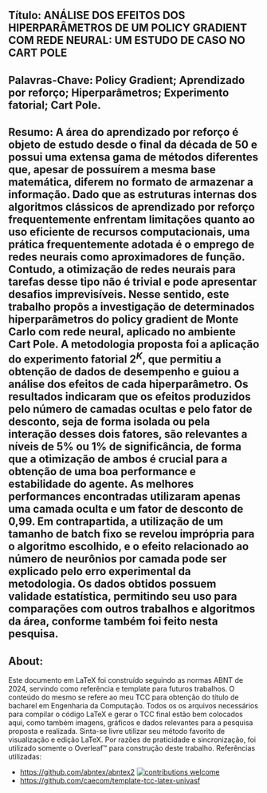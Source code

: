## Título: ANÁLISE DOS EFEITOS DOS HIPERPARÂMETROS DE UM POLICY GRADIENT COM REDE NEURAL: UM ESTUDO DE CASO NO CART POLE
## Palavras-Chave: Policy Gradient; Aprendizado por reforço; Hiperparâmetros; Experimento fatorial; Cart Pole.
## Resumo: A área do aprendizado por reforço é objeto de estudo desde o final da década de 50 e possui uma extensa gama de métodos diferentes que, apesar de possuírem a mesma base matemática, diferem no formato de armazenar a informação. Dado que as estruturas internas dos algoritmos clássicos de aprendizado por reforço frequentemente enfrentam limitações quanto ao uso eficiente de recursos computacionais, uma prática frequentemente adotada é o emprego de redes neurais como aproximadores de função. Contudo, a otimização de redes neurais para tarefas desse tipo não é trivial e pode apresentar desafios imprevisíveis. Nesse sentido, este trabalho propôs a investigação de determinados hiperparâmetros do policy gradient de Monte Carlo com rede neural, aplicado no ambiente Cart Pole. A metodologia proposta foi a aplicação do experimento fatorial $2^K$, que permitiu a obtenção de dados de desempenho e guiou a análise dos efeitos de cada hiperparâmetro. Os resultados indicaram que os efeitos produzidos pelo número de camadas ocultas e pelo fator de desconto, seja de forma isolada ou pela interação desses dois fatores, são relevantes a níveis de 5\% ou 1\% de significância, de forma que a otimização de ambos é crucial para a obtenção de uma boa performance e estabilidade do agente. As melhores performances encontradas utilizaram apenas uma camada oculta e um fator de desconto de 0,99. Em contrapartida, a utilização de um tamanho de batch fixo se revelou imprópria para o algoritmo escolhido, e o efeito relacionado ao número de neurônios por camada pode ser explicado pelo erro experimental da metodologia. Os dados obtidos possuem validade estatística, permitindo seu uso para comparações com outros trabalhos e algoritmos da área, conforme também foi feito nesta pesquisa.

## About:
Este documento em LaTeX foi construído seguindo as normas ABNT de 2024, servindo como referência e template para futuros trabalhos. O conteúdo do mesmo se refere ao meu TCC para obtenção do título de bacharel em Engenharia da Computação.
Todos os os arquivos necessários para compilar o código LaTeX e gerar o TCC final estão bem colocados aqui, como também imagens, gráficos e dados relevantes para a pesquisa proposta e realizada. 
Sinta-se livre utilizar seu método favorito de visualização e edição LaTeX. Por razões de praticidade e sincronização, foi utilizado somente o Overleaf™ para construção deste trabalho.
Referências utilizadas:
- https://github.com/abntex/abntex2 [![contributions welcome](https://img.shields.io/badge/contributions-welcome-brightgreen.svg?style=flat-square)](https://github.com/Gabrielr2508/template-tcc-latex-univasf/issues)
- https://github.com/caecom/template-tcc-latex-univasf

